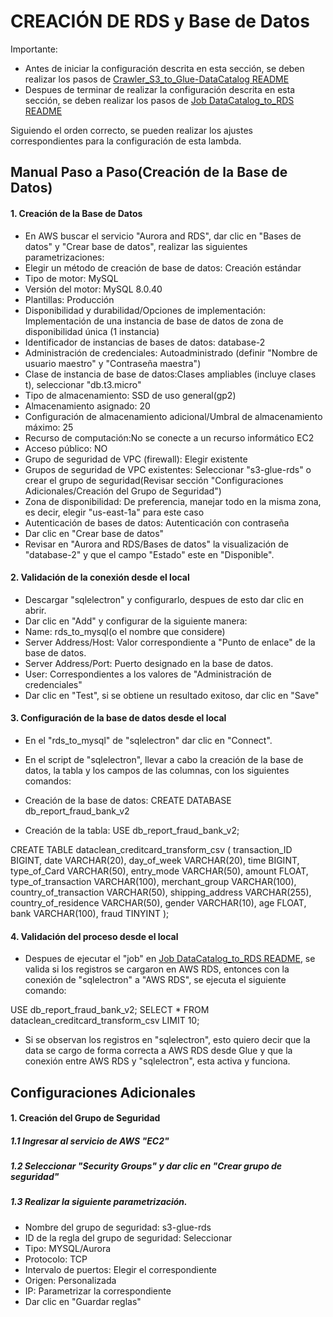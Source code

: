 # CREACIÓN DE RDS y Base de Datos

Importante: 
- Antes de iniciar la configuración descrita en esta sección, se deben realizar los pasos de [Crawler_S3_to_Glue-DataCatalog README](./Crawler_S3_to_Glue-DataCatalog.md)
- Despues de terminar de realizar la configuración descrita en esta sección, se deben realizar los pasos de [Job DataCatalog_to_RDS README](./DataCatalog_to_RDS.md)

Siguiendo el orden correcto, se pueden realizar los ajustes correspondientes para la configuración de esta lambda.

## Manual Paso a Paso(Creación de la Base de Datos)

#### 1. Creación de la Base de Datos

- En AWS buscar el servicio "Aurora and RDS", dar clic en "Bases de datos" y "Crear base de datos", realizar las siguientes parametrizaciones:
- Elegir un método de creación de base de datos: Creación estándar
- Tipo de motor: MySQL
- Versión del motor: MySQL 8.0.40
- Plantillas: Producción
- Disponibilidad y durabilidad/Opciones de implementación: Implementación de una instancia de base de datos de zona de disponibilidad única (1 instancia)
- Identificador de instancias de bases de datos: database-2
- Administración de credenciales: Autoadministrado (definir "Nombre de usuario maestro" y "Contraseña maestra")
- Clase de instancia de base de datos:Clases ampliables (incluye clases t), seleccionar "db.t3.micro"
- Tipo de almacenamiento: SSD de uso general(gp2)
- Almacenamiento asignado: 20
- Configuración de almacenamiento adicional/Umbral de almacenamiento máximo: 25
- Recurso de computación:No se conecte a un recurso informático EC2
- Acceso público: NO
- Grupo de seguridad de VPC (firewall): Elegir existente
- Grupos de seguridad de VPC existentes: Seleccionar "s3-glue-rds" o crear el grupo de seguridad(Revisar sección "Configuraciones Adicionales/Creación del Grupo de Seguridad")
- Zona de disponibilidad: De preferencia, manejar todo en la misma zona, es decir, elegir "us-east-1a" para este caso
- Autenticación de bases de datos: Autenticación con contraseña
- Dar clic en "Crear base de datos"
- Revisar en "Aurora and RDS/Bases de datos" la visualización de "database-2" y que el campo "Estado" este en "Disponible".


#### 2. Validación de la conexión desde el local

- Descargar "sqlelectron" y configurarlo, despues de esto dar clic en abrir.
- Dar clic en "Add" y configurar de la siguiente manera:
- Name: rds_to_mysql(o el nombre que considere)
- Server Address/Host: Valor correspondiente a "Punto de enlace" de la base de datos.
- Server Address/Port: Puerto designado en la base de datos.
- User: Correspondientes a los valores de "Administración de credenciales"
- Dar clic en "Test", si se obtiene un resultado exitoso, dar clic en "Save"

#### 3. Configuración de la base de datos desde el local

- En el "rds_to_mysql" de "sqlelectron" dar clic en "Connect".
- En el script de "sqlelectron", llevar a cabo la creación de la base de datos, la tabla y los campos de las columnas, con los siguientes comandos:
- Creación de la base de datos:
CREATE DATABASE db_report_fraud_bank_v2

- Creación de la tabla:
USE db_report_fraud_bank_v2;

CREATE TABLE dataclean_creditcard_transform_csv (
    transaction_ID BIGINT,
    date VARCHAR(20),
    day_of_week VARCHAR(20),
    time BIGINT,
    type_of_Card VARCHAR(50),
    entry_mode VARCHAR(50),
    amount FLOAT,
    type_of_transaction VARCHAR(100),
    merchant_group VARCHAR(100),
    country_of_transaction VARCHAR(50),
    shipping_address VARCHAR(255),
    country_of_residence VARCHAR(50),
    gender VARCHAR(10),
    age FLOAT,
    bank VARCHAR(100),
    fraud TINYINT
);


#### 4. Validación del proceso desde el local

- Despues de ejecutar el "job" en [Job DataCatalog_to_RDS README](./DataCatalog_to_RDS.md), se valida si los registros se cargaron en AWS RDS, entonces con la conexión de "sqlelectron" a "AWS RDS", se ejecuta el siguiente comando:

USE db_report_fraud_bank_v2;
SELECT * FROM dataclean_creditcard_transform_csv LIMIT 10;

- Si se observan los registros en "sqlelectron", esto quiero decir que la data se cargo de forma correcta a AWS RDS desde Glue y que la conexión entre AWS RDS y "sqlelectron", esta activa y funciona.

## Configuraciones Adicionales

#### 1. Creación del Grupo de Seguridad

##### 1.1 Ingresar al servicio de AWS "EC2"
##### 1.2 Seleccionar "Security Groups" y dar clic en "Crear grupo de seguridad"
##### 1.3 Realizar la siguiente parametrización.

- Nombre del grupo de seguridad: s3-glue-rds
- ID de la regla del grupo de seguridad: Seleccionar
- Tipo: MYSQL/Aurora
- Protocolo: TCP
- Intervalo de puertos: Elegir el correspondiente
- Origen: Personalizada
- IP: Parametrizar la correspondiente
- Dar clic en "Guardar reglas"


